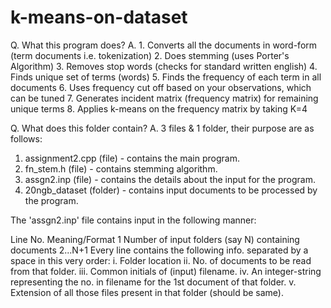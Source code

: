 # k-means-on-dataset

Q. What this program does?
A.  1. Converts all the documents in word-form (term documents i.e. tokenization)
    2. Does stemming (uses Porter's Algorithm)
    3. Removes stop words (checks for standard written english)
    4. Finds unique set of terms (words)
    5. Finds the frequency of each term in all documents
    6. Uses frequency cut off based on your observations, which can be tuned
    7. Generates incident matrix (frequency matrix) for remaining unique terms
    8. Applies k-means on the frequency matrix by taking K=4

Q. What does this folder contain?
A. 3 files & 1 folder, their purpose are as follows:
  
  1. assignment2.cpp (file)   - contains the main program.
  2. fn_stem.h (file)         - contains stemming algorithm.
  3. assgn2.inp (file)        - contains the details about the input for the program.
  4. 20ngb_dataset (folder)   - contains input documents to be processed by the program.

  The 'assgn2.inp' file contains input in the following manner:

  Line No.                           Meaning/Format
     1        Number of input folders (say N) containing documents
   2...N+1    Every line contains the following info. separated by a space in this very order:
                  i.   Folder location
                  ii.  No. of documents to be read from that folder.
                  iii. Common initials of (input) filename.
                  iv.  An integer-string representing the no. in filename for the
                       1st document of that folder.
                  v.   Extension of all those files present in that folder (should be same).
